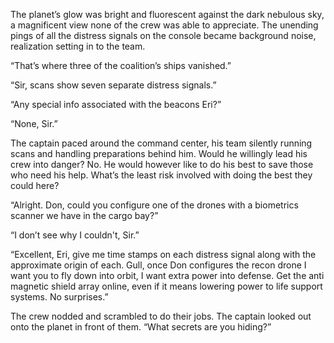 The planet’s glow was bright and fluorescent against the dark nebulous sky, a magnificent view none of the crew was able to appreciate. The unending pings of all the distress signals on the console became background noise, realization setting in to the team. 

“That’s where three of the coalition’s ships vanished.”

“Sir, scans show seven separate distress signals.”

“Any special info associated with the beacons Eri?”

“None, Sir.”

The captain paced around the command center, his team silently running scans and handling preparations behind him. Would he willingly lead his crew into danger? No. He would however like to do his best to save those who need his help. What’s the least risk involved with doing the best they could here?

“Alright. Don, could you configure one of the drones with a biometrics scanner we have in the cargo bay?” 

“I don’t see why I couldn't, Sir.”

“Excellent, Eri, give me time stamps on each distress signal along with the approximate origin of each. Gull, once Don configures the recon drone I want you to fly down into orbit, I want extra power into defense. Get the anti magnetic shield array online, even if it means lowering power to life support systems. No surprises.”

The crew nodded and scrambled to do their jobs. The captain looked out onto the planet in front of them. “What secrets are you hiding?”